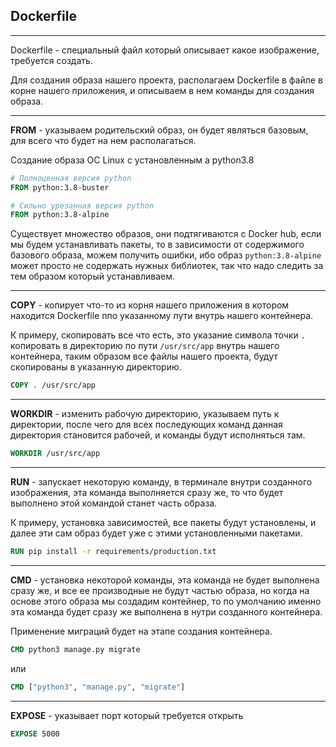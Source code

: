 Dockerfile
---
---

Dockerfile - специальный файл который описывает какое изображение,
требуется создать.

Для создания образа нашего проекта, располагаем Dockerfile в файле
в корне нашего приложения, и описываем в нем команды для создания
образа.


---

**FROM** - указываем родительский образ, он будет являться базовым,
для всего что будет на нем располагаться.

Создание образа OC Linux с установленным а python3.8 

```dockerfile
# Полноценная версия python
FROM python:3.8-buster

# Сильно урезанная версия python
FROM python:3.8-alpine
```

Существует множество образов, они подтягиваются с Docker hub, если
мы будем устанавливать пакеты, то в зависимости от содержимого 
базового образа, можем получить ошибки, ибо образ `python:3.8-alpine`
может просто не содержать нужных библиотек, так что надо следить
за тем образом который устанавливаем.

---

**COPY** - копирует что-то из корня нашего приложения в котором 
находится Dockerfile ппо указанному пути внутрь нашего контейнера. 

К примеру, скопировать все что есть, это указание символа точки ` . `
копировать в директорию по пути `/usr/src/app` внутрь нашего
контейнера, таким образом все файлы нашего проекта, будут скопированы
в указанную директорию.

```dockerfile
COPY . /usr/src/app
```

---

**WORKDIR** - изменить рабочую директорию, указываем путь к 
директории, после чего для всех последующих команд данная директория
становится рабочей, и команды будут исполняться там.

```dockerfile
WORKDIR /usr/src/app
```

---

**RUN** - запускает некоторую команду, в терминале внутри созданного
изображения, эта команда выполняется сразу же, то что будет выполнено
этой командой станет часть образа.

К примеру, установка зависимостей, все пакеты будут установлены,
и далее эти сам образ будет уже с этими установленными пакетами.

```dockerfile
RUN pip install -r requirements/production.txt
```

---

**CMD** - установка некоторой команды, эта команда не будет 
выполнена сразу же, и все ее производные не будут частью образа, 
но когда на основе этого образа мы создадим контейнер, то по 
умолчанию именно эта команда будет сразу же выполнена в нутри
созданного контейнера.

Применение миграций будет на этапе создания контейнера. 

```dockerfile
CMD python3 manage.py migrate
```

или

```dockerfile
CMD ["python3", "manage.py", "migrate"]
```

---

**EXPOSE** - указывает порт который требуется открыть 

```dockerfile
EXPOSE 5000
```












